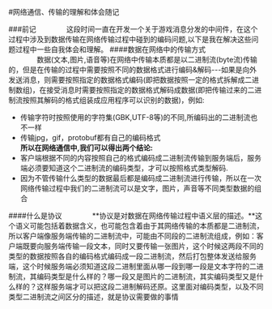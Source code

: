 #网络通信、传输的理解和体会随记  

###前记
&emsp;&emsp;&emsp;&emsp;这段时间一直在开发一个关于游戏消息分发的中间件，在这个过程中涉及到数据传输在网络传输过程中碰到的编码问题,以下是我在解决这些问题过程中一些自我体会和理解。
####数据在网络中的传输方式  
&emsp;&emsp;&emsp;&emsp;数据(文本,图片,语音等)在网络中传输本质都是以二进制流(byte流)传输的，但是在传输的过程中需要按照不同的数据格式进行编码&解码---如果是向外发送消息，则需要按照指定的数据格式编码(即把数据按照一定的格式拆解成二进制数组)，在接受消息时需要按照指定的数据格式解码成数据(即把传输过来的二进制流按照其解码的格式组装成应用程序可以识别的数据)，例如:  
- 传输字符时按照使用的字符集(GBK,UTF-8等)的不同,所编码出的二进制流也不一样  
- 传输jpg，gif，protobuf都有自己的编码格式  
**所以在网络通信中,我们可以得出两个结论:**  
- 客户端根据不同的内容按照自己的格式编码成二进制流传输到服务端后，服务端必须要知道这个二进制流的编码类型，才可以按照格式类型解码.  
- 因为不管传输什么类型的数据最后都是编码成二进制流进行传输，所以在一次网络传输过程中我们的二进制流可以是文字，图片，声音等不同类型数据的组合  

####什么是协议
&emsp;&emsp;&emsp;&emsp;**协议是对数据在网络传输过程中语义层的描述。**这个语义可能包括着数据含义，也可能包含着由于其网络传输的本质都是二进制流，所以客户端像服务端传输的二进制流中，可能由不同段的二进制流组成，例如：客户端既要向服务端传输一段文本，同时又要传输一张图片，这个时候这两段不同的类型的数据按照各自的编码格式编码成一段二进制流，然后打包整体发送给服务端，这个时候服务端必须知道这段二进制里面从哪一段到哪一段是文本字符的二进制流，其编码类型是什么样的？哪一段又是图片的二进制流，其实编码类型又是什么样的？这样服务端才可以把这段二进制解码还原。这里面对编码类型，以及不同类型二进制流之间区分的描述，就是协议需要做的事情